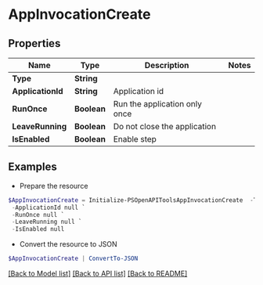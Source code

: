 # AppInvocationCreate
## Properties

Name | Type | Description | Notes
------------ | ------------- | ------------- | -------------
**Type** | **String** |  | 
**ApplicationId** | **String** | Application id | 
**RunOnce** | **Boolean** | Run the application only once | 
**LeaveRunning** | **Boolean** | Do not close the application | 
**IsEnabled** | **Boolean** | Enable step | 

## Examples

- Prepare the resource
```powershell
$AppInvocationCreate = Initialize-PSOpenAPIToolsAppInvocationCreate  -Type null `
 -ApplicationId null `
 -RunOnce null `
 -LeaveRunning null `
 -IsEnabled null
```

- Convert the resource to JSON
```powershell
$AppInvocationCreate | ConvertTo-JSON
```

[[Back to Model list]](../README.md#documentation-for-models) [[Back to API list]](../README.md#documentation-for-api-endpoints) [[Back to README]](../README.md)

